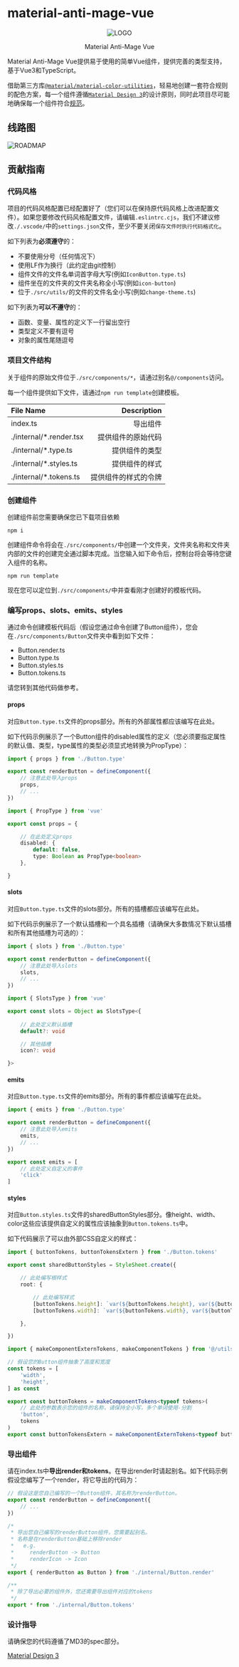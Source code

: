 # material-anti-mage-vue

<div align="center">

![LOGO](../resources/cover.png)

Material Anti-Mage Vue

</div>

Material Anti-Mage Vue提供易于使用的简单Vue组件，提供完善的类型支持，基于Vue3和TypeScript。

借助第三方库[`@material/material-color-utilities`](https://github.com/material-foundation/material-color-utilities)，轻易地创建一套符合规则的配色方案，每一个组件遵循[`Material Design 3`](https://m3.material.io/)的设计原则，同时此项目尽可能地确保每一个组件符合[规范](https://www.w3.org/TR/wai-aria-1.2/#abstract)。

## 线路图

![ROADMAP](../resources/roadmap.png)

## 贡献指南

### 代码风格
项目的代码风格配置已经配置好了（您们可以在保持原代码风格上改进配置文件）。如果您要修改代码风格配置文件，请编辑`.eslintrc.cjs`，我们不建议修改`./.vscode/`中的`settings.json`文件，至少不要关闭`保存文件时执行代码格式化`。

如下列表为**必须遵守**的：
+ 不要使用分号（任何情况下）
+ 使用LF作为换行（此约定由git控制）
+ 组件文件的文件名单词首字母大写(例如`IconButton.type.ts`)
+ 组件坐在的文件夹的文件夹名称全小写(例如`icon-button`)
+ 位于`./src/utils/`的文件的文件名全小写(例如`change-theme.ts`)

如下列表为**可以不遵守**的：
+ 函数、变量、属性的定义下一行留出空行
+ 类型定义不要有逗号
+ 对象的属性尾随逗号

### 项目文件结构
关于组件的原始文件位于`./src/components/*`，请通过别名`@/components`访问。

每一个组件提供如下文件，请通过`npm run template`创建模板。

|File Name|Description|
|:--|--:|
|index.ts|导出组件|
|./internal/*.render.tsx|提供组件的原始代码|
|./internal/*.type.ts|提供组件的类型|
|./internal/*.styles.ts|提供组件的样式|
|./internal/*.tokens.ts|提供组件的样式的令牌|

### 创建组件
创建组件前您需要确保您已下载项目依赖
```
npm i
```

创建组件命令将会在`./src/components/`中创建一个文件夹，文件夹名称和文件夹内部的文件的创建完全通过脚本完成。当您输入如下命令后，控制台将会等待您键入组件的名称。
```
npm run template
```

现在您可以定位到`./src/components/`中并查看刚才创建好的模板代码。

### 编写props、slots、emits、styles
通过命令创建模板代码后（假设您通过命令创建了Button组件），您会在`./src/components/Button`文件夹中看到如下文件：
+ Button.render.ts
+ Button.type.ts
+ Button.styles.ts
+ Button.tokens.ts

请您转到其他代码做参考。

#### props
对应`Button.type.ts`文件的props部分。所有的外部属性都应该编写在此处。

如下代码示例展示了一个Button组件的disabled属性的定义（您必须要指定属性的默认值、类型，type属性的类型必须显式地转换为PropType）：
```typescript
import { props } from './Button.type'

export const renderButton = defineComponent({
    // 注意此处导入props
    props,
    // ...
})
```

```typescript
import { PropType } from 'vue'

export const props = {

    // 在此处定义props
    disabled: {
        default: false,
        type: Boolean as PropType<boolean>
    },

}
```

#### slots
对应`Button.type.ts`文件的slots部分。所有的插槽都应该编写在此处。

如下代码示例展示了一个默认插槽和一个具名插槽（请确保大多数情况下默认插槽和所有其他插槽为可选的）：
```typescript
import { slots } from './Button.type'

export const renderButton = defineComponent({
    // 注意此处导入slots
    slots,
    // ...
})
```

```typescript
import { SlotsType } from 'vue'

export const slots = Object as SlotsType<{
    
    // 此处定义默认插槽
    default?: void

    // 其他插槽
    icon?: void

}>
```
#### emits
对应`Button.type.ts`文件的emits部分。所有的事件都应该编写在此处。

```typescript
import { emits } from './Button.type'

export const renderButton = defineComponent({
    // 注意此处导入emits
    emits,
    // ...
})
```


```typescript
export const emits = [
    // 此处定义自定义的事件
    'click'
]
```
#### styles
对应`Button.styles.ts`文件的sharedButtonStyles部分。像height、width、color这些应该提供自定义的属性应该抽象到`Button.tokens.ts`中。

如下代码展示了可以由外部CSS自定义的样式：
```typescript
import { buttonTokens, buttonTokensExtern } from './Button.tokens'

export const sharedButtonStyles = StyleSheet.create({

    // 此处编写根样式
    root: {

        // 此处编写样式
        [buttonTokens.height]: `var(${buttonTokens.height}, var(${buttonTokens.height}))`,
        [buttonTokens.width]: `var(${buttonTokens.width}, var(${buttonTokens.width}))`,

    },

})
```

```typescript
import { makeComponentExternTokens, makeComponentTokens } from '@/utils/tokens'

// 假设您的Button组件抽象了高度和宽度
const tokens = [
    'width',
    'height',
] as const

export const buttonTokens = makeComponentTokens<typeof tokens>(
    // 此处的参数表示您的组件的名称，请保持全小写，多个单词使用-分割
    'button',
    tokens
)
export const buttonTokensExtern = makeComponentExternTokens<typeof buttonTokens>(buttonTokens)
```

### 导出组件
请在index.ts中**导出render和tokens**。在导出render时请起别名。如下代码示例假设您编写了一个render，将它导出的代码为：
```typescript
// 假设这是您自己编写的一个Button组件，其名称为renderButton。
export const renderButton = defineComponent({
    // ...
})
```

```typescript
/* 
 * 导出您自己编写的renderButton组件，您需要起别名。
 * 名称是在renderButton基础上移除render
 *   e.g.
 *     renderButton -> Button
 *     renderIcon -> Icon
 */
export { renderButton as Button } from './internal/Button.render'

/**
 * 除了导出必要的组件外，您还需要导出组件对应的tokens
 */
export * from './internal/Button.tokens'
```

### 设计指导
请确保您的代码遵循了MD3的spec部分。

[Material Design 3](https://m3.material.io/)
